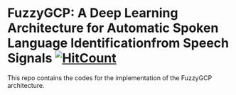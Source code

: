 # FuzzyGCP: A Deep Learning Architecture for Automatic Spoken Language Identificationfrom Speech Signals [![HitCount](http://hits.dwyl.com/garain/Spoken-Language-Identification.svg)](http://hits.dwyl.com/garain/Spoken-Language-Identification)
This repo contains the codes for the implementation of the FuzzyGCP architecture. 
